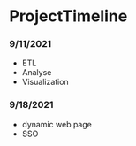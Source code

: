 # ProjectTimeline
### 9/11/2021
* ETL
* Analyse
* Visualization

### 9/18/2021
* dynamic web page
* SSO
